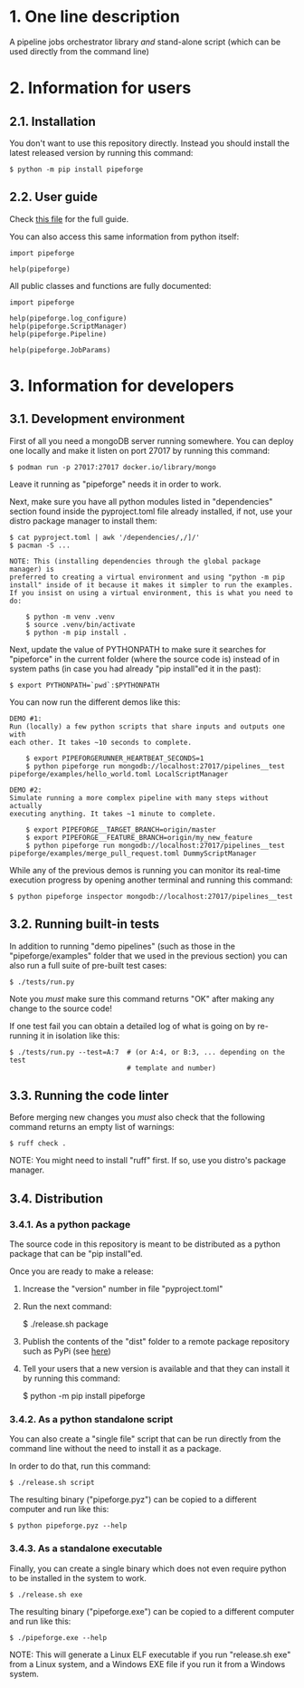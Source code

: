 # 1. One line description

A pipeline jobs orchestrator library *and* stand-alone script (which can be used
directly from the command line)


# 2. Information for users


## 2.1. Installation

You don't want to use this repository directly. Instead you should install the
latest released version by running this command:

    $ python -m pip install pipeforge


## 2.2. User guide

Check [this file](pipeforge/__init__.py) for the full guide.

You can also access this same information from python itself:

    import pipeforge
    
    help(pipeforge)


All public classes and functions are fully documented:

    import pipeforge

    help(pipeforge.log_configure)
    help(pipeforge.ScriptManager)
    help(pipeforge.Pipeline)
    
    help(pipeforge.JobParams)


# 3. Information for developers


## 3.1. Development environment

First of all you need a mongoDB server running somewhere. You can deploy one
locally and make it listen on port 27017 by running this command:

    $ podman run -p 27017:27017 docker.io/library/mongo

Leave it running as "pipeforge" needs it in order to work.

Next, make sure you have all python modules listed in "dependencies" section
found inside the pyproject.toml file already installed, if not, use your distro
package manager to install them:

    $ cat pyproject.toml | awk '/dependencies/,/]/' 
    $ pacman -S ...

    NOTE: This (installing dependencies through the global package manager) is
    preferred to creating a virtual environment and using "python -m pip
    install" inside of it because it makes it simpler to run the examples.
    If you insist on using a virtual environment, this is what you need to do:

        $ python -m venv .venv
        $ source .venv/bin/activate
        $ python -m pip install .


Next, update the value of PYTHONPATH to make sure it searches for "pipeforce" in
the current folder (where the source code is) instead of in system paths (in
case you had already "pip install"ed it in the past):

    $ export PYTHONPATH=`pwd`:$PYTHONPATH


You can now run the different demos like this:

    DEMO #1:
    Run (locally) a few python scripts that share inputs and outputs one with
    each other. It takes ~10 seconds to complete.
        
        $ export PIPEFORGERUNNER_HEARTBEAT_SECONDS=1
        $ python pipeforge run mongodb://localhost:27017/pipelines__test pipeforge/examples/hello_world.toml LocalScriptManager

    DEMO #2:
    Simulate running a more complex pipeline with many steps without actually
    executing anything. It takes ~1 minute to complete.

        $ export PIPEFORGE__TARGET_BRANCH=origin/master
        $ export PIPEFORGE__FEATURE_BRANCH=origin/my_new_feature
        $ python pipeforge run mongodb://localhost:27017/pipelines__test pipeforge/examples/merge_pull_request.toml DummyScriptManager


While any of the previous demos is running you can monitor its real-time
execution progress by opening another terminal and running this command:

    $ python pipeforge inspector mongodb://localhost:27017/pipelines__test


## 3.2. Running built-in tests

In addition to running "demo pipelines" (such as those in the
"pipeforge/examples" folder that we used in the previous section) you can also
run a full suite of pre-built test cases:

    $ ./tests/run.py

Note you *must* make sure this command returns "OK" after making any change to
the source code!

If one test fail you can obtain a detailed log of what is going on by re-running
it in isolation like this:

    $ ./tests/run.py --test=A:7  # (or A:4, or B:3, ... depending on the test
                                 # template and number)


## 3.3. Running the code linter

Before merging new changes you *must* also check that the following command
returns an empty list of warnings:

    $ ruff check .

NOTE: You might need to install "ruff" first. If so, use you distro's package
manager.


## 3.4. Distribution


### 3.4.1. As a python package

The source code in this repository is meant to be distributed as a python
package that can be "pip install"ed.

Once you are ready to make a release:

  1. Increase the "version" number in file "pyproject.toml"
  2. Run the next command:

       $ ./release.sh package

  3. Publish the contents of the "dist" folder to a remote package repository
     such as PyPi (see
     [here](https://packaging.python.org/en/latest/tutorials/packaging-projects/))

  4. Tell your users that a new version is available and that they can install
     it by running this command:

       $ python -m pip install pipeforge


### 3.4.2. As a python standalone script

You can also create a "single file" script that can be run directly from the
command line without the need to install it as a package.

In order to do that, run this command:

    $ ./release.sh script

The resulting binary ("pipeforge.pyz") can be copied to a different computer and
run like this:

    $ python pipeforge.pyz --help


### 3.4.3. As a standalone executable

Finally, you can create a single binary which does not even require python to be
installed in the system to work.

    $ ./release.sh exe

The resulting binary ("pipeforge.exe") can be copied to a different computer and
run like this:

    $ ./pipeforge.exe --help

NOTE: This will generate a Linux ELF executable if you run "release.sh exe" from
a Linux system, and a Windows EXE file if you run it from a Windows system.

